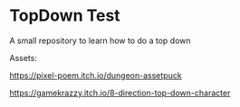 # TopDown Test
 A small repository to learn how to do a top down
 
 Assets:
 
 https://pixel-poem.itch.io/dungeon-assetpuck
 
 https://gamekrazzy.itch.io/8-direction-top-down-character
 
